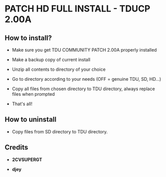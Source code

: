 # PATCH HD FULL INSTALL - TDUCP 2.00A

## How to install?

- Make sure you get TDU COMMUNITY PATCH 2.00A properly installed

- Make a backup copy of current install

- Unzip all contents to directory of your choice

- Go to directory according to your needs (OFF = genuine TDU, SD, HD...)

- Copy all files from chosen directory to TDU directory, always replace files when prompted

- That's all!

## How to uninstall

- Copy files from SD directory to TDU directory.

## Credits

- **2CVSUPERGT**

- **djey**
